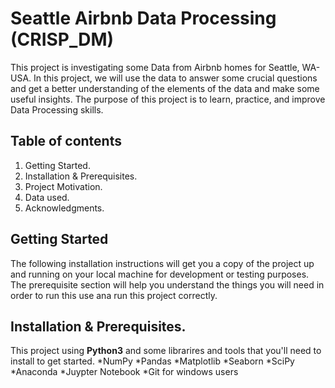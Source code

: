 # Seattle Airbnb Data Processing (CRISP_DM)
This project is investigating some Data from Airbnb homes for Seattle, WA-USA. In this project, we will use the data to answer some crucial questions and get a better understanding of the elements of the data and make some useful insights. The purpose of this project is to learn, practice, and improve Data Processing skills.

## Table of contents
  1. Getting Started.
  2. Installation & Prerequisites.
  3. Project Motivation.
  4. Data used.
  5. Acknowledgments.
  
 
## Getting Started
The following installation instructions will get you a copy of the project up and running on your local machine for development or testing purposes. The prerequisite section will help you understand the things you will need in order to run this use ana run this project correctly.

## Installation & Prerequisites.
  This project using **Python3** and some librarires and tools that you'll need to install to get started.
       *NumPy
       *Pandas
       *Matplotlib
       *Seaborn
       *SciPy
       *Anaconda
       *Juypter Notebook
       *Git for windows users
       


